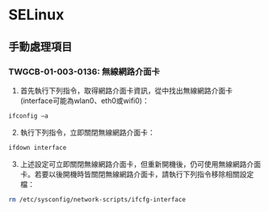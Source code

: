 # SELinux

## 手動處理項目

### TWGCB-01-003-0136: 無線網路介面卡

1. 首先執行下列指令，取得網路介面卡資訊，從中找出無線網路介面卡(interface可能為wlan0、eth0或wifi0)：

```bash
ifconfig –a
```

2. 執行下列指令，立即關閉無線網路介面卡：

```bash
ifdown interface
```
3. 上述設定可立即關閉無線網路介面卡，但重新開機後，仍可使用無線網路介面卡。若要以後開機時皆關閉無線網路介面卡，請執行下列指令移除相關設定檔：

```bash
rm /etc/sysconfig/network-scripts/ifcfg-interface
```